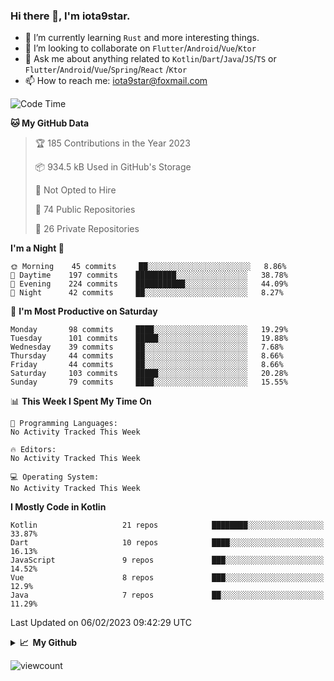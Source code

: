 ### Hi there 👋, I'm iota9star.

- 🌱 I’m currently learning `Rust` and more interesting things.
- 👯 I’m looking to collaborate on `Flutter`/`Android`/`Vue`/`Ktor`
- 💬 Ask me about anything related to `Kotlin`/`Dart`/`Java`/`JS`/`TS` or `Flutter`/`Android`/`Vue`/`Spring`/`React`
  /`Ktor`
- 📫 How to reach me: [iota9star@foxmail.com](iota9star@foxmail.com)



<!--START_SECTION:waka-->
![Code Time](http://img.shields.io/badge/Code%20Time-3%2C090%20hrs%2054%20mins-blue)

**🐱 My GitHub Data** 

> 🏆 185 Contributions in the Year 2023
 > 
> 📦 934.5 kB Used in GitHub's Storage 
 > 
> 🚫 Not Opted to Hire
 > 
> 📜 74 Public Repositories 
 > 
> 🔑 26 Private Repositories  
 > 
**I'm a Night 🦉** 

```text
🌞 Morning    45 commits     ██░░░░░░░░░░░░░░░░░░░░░░░   8.86% 
🌆 Daytime    197 commits    █████████░░░░░░░░░░░░░░░░   38.78% 
🌃 Evening    224 commits    ███████████░░░░░░░░░░░░░░   44.09% 
🌙 Night      42 commits     ██░░░░░░░░░░░░░░░░░░░░░░░   8.27%

```
📅 **I'm Most Productive on Saturday** 

```text
Monday       98 commits     ████░░░░░░░░░░░░░░░░░░░░░   19.29% 
Tuesday      101 commits    █████░░░░░░░░░░░░░░░░░░░░   19.88% 
Wednesday    39 commits     ██░░░░░░░░░░░░░░░░░░░░░░░   7.68% 
Thursday     44 commits     ██░░░░░░░░░░░░░░░░░░░░░░░   8.66% 
Friday       44 commits     ██░░░░░░░░░░░░░░░░░░░░░░░   8.66% 
Saturday     103 commits    █████░░░░░░░░░░░░░░░░░░░░   20.28% 
Sunday       79 commits     ████░░░░░░░░░░░░░░░░░░░░░   15.55%

```


📊 **This Week I Spent My Time On** 

```text
💬 Programming Languages: 
No Activity Tracked This Week

🔥 Editors: 
No Activity Tracked This Week

💻 Operating System: 
No Activity Tracked This Week

```

**I Mostly Code in Kotlin** 

```text
Kotlin                   21 repos            ████████░░░░░░░░░░░░░░░░░   33.87% 
Dart                     10 repos            ████░░░░░░░░░░░░░░░░░░░░░   16.13% 
JavaScript               9 repos             ███░░░░░░░░░░░░░░░░░░░░░░   14.52% 
Vue                      8 repos             ███░░░░░░░░░░░░░░░░░░░░░░   12.9% 
Java                     7 repos             ██░░░░░░░░░░░░░░░░░░░░░░░   11.29%

```



 Last Updated on 06/02/2023 09:42:29 UTC
<!--END_SECTION:waka-->

<details>
  <summary><b>📈&nbsp;&nbsp;My Github</b></summary>
  <br>
  <img src='https://github-profile-trophy.vercel.app/?username=iota9star'>
  <img src='https://bad-apple-github-readme.vercel.app/api?show_bg=1&username=iota9star&hide_title=true'>
  <img src='http://cr-skills-chart-widget.azurewebsites.net/api/api?username=iota9star'>
</details>


![viewcount](https://count.getloli.com/get/@iota9star?theme=rule34)

